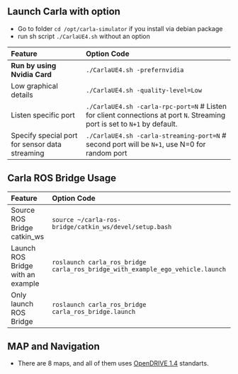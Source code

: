 ## Launch Carla with option
- Go to folder `cd /opt/carla-simulator` if you install via debian package
- run sh script `./CarlaUE4.sh` without an option 

| Feature  | Option Code |
| :------------- | :------------- |
|**Run by using Nvidia Card** | `./CarlaUE4.sh -prefernvidia`|
|Low graphical details | `./CarlaUE4.sh -quality-level=Low`|
|Listen specific port |  `./CarlaUE4.sh -carla-rpc-port=N` # Listen for client connections at port `N`. Streaming port is set to `N+1` by default.|
|Specify special port for sensor data streaming| `./CarlaUE4.sh -carla-streaming-port=N` # second port will be `N+1`, use N=0 for random port|

## Carla ROS Bridge Usage
| Feature  | Option Code |
| :------------- | :------------- |
|Source ROS Bridge catkin_ws|`source ~/carla-ros-bridge/catkin_ws/devel/setup.bash`|
|Launch ROS Bridge with an example| `roslaunch carla_ros_bridge carla_ros_bridge_with_example_ego_vehicle.launch`|
|Only launch ROS Bridge| `roslaunch carla_ros_bridge carla_ros_bridge.launch`|


## MAP and Navigation
- There are 8 maps, and all of them uses [OpenDRIVE 1.4](https://www.asam.net/standards/detail/opendrive/) standarts. 
